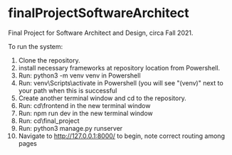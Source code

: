 # finalProjectSoftwareArchitect
Final Project for Software Architect and Design, circa Fall 2021.

To run the system:

1. Clone the repository.
2. install necessary frameworks at repository location from Powershell.
3. Run: python3 -m venv venv in Powershell  
4. Run: venv\Scripts\activate in Powershell (you will see "(venv)" next to your path when this is successful
5. Create another terminal window and cd to the repository. 
6. Run: cd\frontend in the new terminal window
7. Run: npm run dev in the new terminal window
8. Run: cd\final_project
9. Run: python3 manage.py runserver
11. Navigate to  http://127.0.0.1:8000/ to begin, note correct routing among pages
